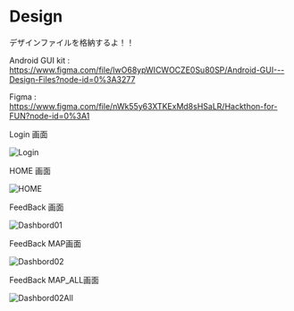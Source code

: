 # Design
デザインファイルを格納するよ！！

Android GUI kit : https://www.figma.com/file/IwO68ypWICWOCZE0Su80SP/Android-GUI---Design-Files?node-id=0%3A3277

Figma : https://www.figma.com/file/nWk55y63XTKExMd8sHSaLR/Hackthon-for-FUN?node-id=0%3A1

Login 画面

![Login](https://user-images.githubusercontent.com/64563041/194335446-acea1908-15b0-40e6-bcc4-d36fb1e9a461.png)

HOME 画面

![HOME](https://user-images.githubusercontent.com/64563041/194733435-3af7de1b-9336-4ef8-a430-c08ffea2cfc9.png)

FeedBack 画面

![Dashbord01](https://user-images.githubusercontent.com/64563041/194733441-504273c7-e45e-4ed5-b234-6761fb6ed17a.png)

FeedBack MAP画面

![Dashbord02](https://user-images.githubusercontent.com/64563041/194733457-d911dc63-3702-4cc4-992f-7393d7432d81.png)

FeedBack MAP_ALL画面

![Dashbord02All](https://user-images.githubusercontent.com/64563041/194733474-5e4f2c1c-b6f2-4d76-86c3-c377dd52a5fc.png)
